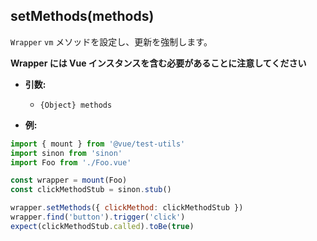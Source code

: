 ## setMethods(methods)

`Wrapper` `vm` メソッドを設定し、更新を強制します。

**Wrapper には Vue インスタンスを含む必要があることに注意してください**

- **引数:**
  - `{Object} methods`

- **例:**

```js
import { mount } from '@vue/test-utils'
import sinon from 'sinon'
import Foo from './Foo.vue'

const wrapper = mount(Foo)
const clickMethodStub = sinon.stub()

wrapper.setMethods({ clickMethod: clickMethodStub })
wrapper.find('button').trigger('click')
expect(clickMethodStub.called).toBe(true)
```
